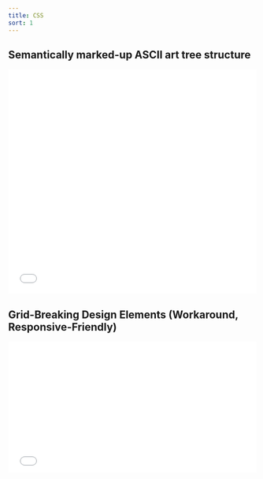 ```yaml
---
title: CSS
sort: 1
---
```


## Semantically marked-up ASCII art tree structure

<iframe height='455' scrolling='no' src='//codepen.io/patrickhlauke/embed/azbYWZ/?height=455&theme-id=0&default-tab=html,result&embed-version=2' frameborder='no' allowtransparency='true' allowfullscreen='true' style='width: 100%;'>See the Pen <a href='https://codepen.io/patrickhlauke/pen/azbYWZ/'>ASCII-art folder structure diagram in semantic markup + CSS</a> by Patrick H. Lauke (<a href='http://codepen.io/patrickhlauke'>@patrickhlauke</a>) on <a href='http://codepen.io'>CodePen</a>.
</iframe>

## Grid-Breaking Design Elements (Workaround, Responsive-Friendly)

<iframe height='265' scrolling='no' src='//codepen.io/wzielinski/embed/bwkVEb/?height=265&theme-id=0&default-tab=css,result&embed-version=2' frameborder='no' allowtransparency='true' allowfullscreen='true' style='width: 100%;'>See the Pen <a href='http://codepen.io/wzielinski/pen/bwkVEb/'>Grid-Breaking Design Elements</a> by Walter Zielinski (<a href='http://codepen.io/wzielinski'>@wzielinski</a>) on <a href='http://codepen.io'>CodePen</a>.
</iframe>